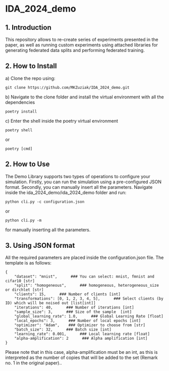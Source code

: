 # IDA_2024_demo
## 1. Introduction
This repository allows to re-create series of experiments presented in the paper, as well as running custom experiments using attached libraries for generating federated data splits
and performing federated training. 
## 2. How to Install
a) Clone the repo using:
~~~
git clone https://github.com/MKZuziak/IDA_2024_demo.git
~~~
b) Navigate to the clone folder and install the virtual environment with all the dependencies
~~~
poetry install
~~~
c) Enter the shell inside the poetry virtual environment
~~~
poetry shell
~~~
or
~~~
poetry [cmd]
~~~
## 2. How to Use
The Demo Library supports two types of operations to configure your simulation. Firstly, you can run the simulation using a pre-configured JSON format. Secondly, you can manually 
insert all the parameters.
Navigate inside the ida_2024_demo/ida_2024_demo folder and run:
~~~
python cli.py -c configuration.json
~~~
or
~~~
python cli.py -m
~~~
for manually inserting all the parameters.

## 3. Using JSON format
All the required parameters are placed inside the configuration.json file. The template is as follows:
~~~
{
    "dataset": "mnist",      ### You can select: mnist, fmnist and cifar10 [str]
    "split": "homogeneous",      ### homogeneous, heterogeneous_size or dirchlet [str]
    "clients": 15,      ### Number of clients [int]
    "transformations": [0, 1, 2, 3, 4, 5],      ### Select clients (by ID) which will be noised out [list[int]]
    "iterations": 40,      ### Number of iterations [int]
    "sample_size": 3,      ### Size of the sample  [int]
    "global_learning_rate": 1.0,      ### Global Learning Rate [float]
    "local_epochs": 3,      ### Number of local epochs [int]
    "optimizer": "Adam",    ### Optimizer to choose from [str]
    "batch_size": 32,      ### Batch size [int]
    "learning_rate": 0.001,      ### Local learning rate [float]
    "alpha-amplification": 2      ### Alpha amplification [int]
}
~~~
Please note that in this case, alpha-amplification must be an int, as this is interpreted as the number of copies that will be added to the set (Remark no. 1 in the original paper)..

